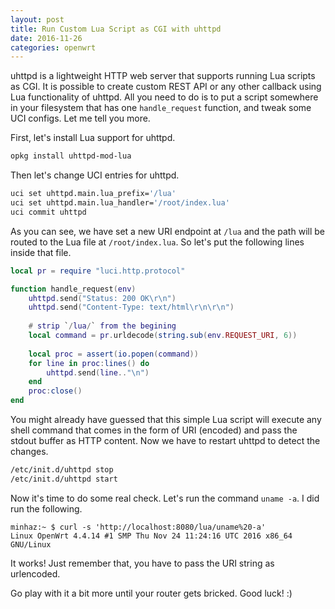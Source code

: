 ```yaml
---
layout: post
title: Run Custom Lua Script as CGI with uhttpd
date: 2016-11-26
categories: openwrt
---
```


uhttpd is a lightweight HTTP web server that supports running Lua scripts as CGI. It is possible to create custom REST API or any other callback using Lua functionality of uhttpd. All you need to do is to put a script somewhere in your filesystem that has one `handle_request` function, and tweak some UCI configs. Let me tell you more.

First, let's install Lua support for uhttpd.

```bash
opkg install uhttpd-mod-lua
```

Then let's change UCI entries for uhttpd.

```bash
uci set uhttpd.main.lua_prefix='/lua'
uci set uhttpd.main.lua_handler='/root/index.lua'
uci commit uhttpd
```

As you can see, we have set a new URI endpoint at `/lua` and the path will be routed to the Lua file at `/root/index.lua`. So let's put the following lines inside that file.

```lua
local pr = require "luci.http.protocol"

function handle_request(env)
    uhttpd.send("Status: 200 OK\r\n")
    uhttpd.send("Content-Type: text/html\r\n\r\n")
    
    # strip `/lua/` from the begining
    local command = pr.urldecode(string.sub(env.REQUEST_URI, 6))
    
    local proc = assert(io.popen(command))
    for line in proc:lines() do
        uhttpd.send(line.."\n")
    end
    proc:close()
end
```

You might already have guessed that this simple Lua script will execute any shell command that comes in the form of URI (encoded) and pass the stdout buffer as HTTP content. Now we have to restart uhttpd to detect the changes.

```bash
/etc/init.d/uhttpd stop
/etc/init.d/uhttpd start
```

Now it's time to do some real check. Let's run the command `uname -a`. I did run the following.

```
minhaz:~ $ curl -s 'http://localhost:8080/lua/uname%20-a'
Linux OpenWrt 4.4.14 #1 SMP Thu Nov 24 11:24:16 UTC 2016 x86_64 GNU/Linux
```

It works! Just remember that, you have to pass the URI string as urlencoded.

Go play with it a bit more until your router gets bricked. Good luck! :)
